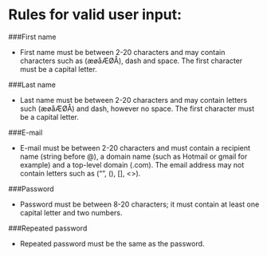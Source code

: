 # Rules for valid user input:

###First name
- First name must be between 2-20 characters and may contain characters
  such as (æøåÆØÅ), dash and space. The first character 
  must be a capital letter.
  
###Last name
- Last name must be between 2-20 characters and may contain letters such (æøåÆØÅ) and dash,
  however no space. The first character must be a capital letter.
  
###E-mail
- E-mail must be between 2-20 characters and must contain a recipient name (string before @), a domain name
  (such as Hotmail or gmail for example) and a top-level domain (.com).
  The email address may not contain letters such as (“”, (), [], <>).
  
###Password
- Password must be between 8-20 characters; it must contain at least one capital letter and two numbers.

###Repeated password
- Repeated password must be the same as the password.
  
